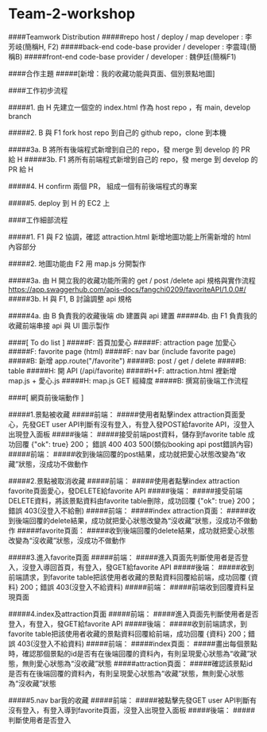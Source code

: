 # Team-2-workshop

####Teamwork Distribution
#####repo host / deploy / map developer : 李芳岐(簡稱H, F2)
#####back-end code-base provider / developer : 李震瑋(簡稱B)
#####front-end code-base provider / developer :  魏伊廷(簡稱F1)


####合作主題
#####[新增：我的收藏功能與頁面、個別景點地圖]


####工作初步流程

#####1. 由 H 先建立一個空的 index.html 作為 host repo ，有 main, develop branch

#####2. B 與 F1 fork host repo 到自己的 github repo，clone 到本機

#####3a. B 將所有後端程式新增到自己的 repo，發 merge 到 develop 的 PR 給 H
#####3b. F1 將所有前端程式新增到自己的 repo，發 merge 到 develop 的 PR 給 H

#####4. H confirm 兩個 PR， 組成一個有前後端程式的專案

#####5. deploy 到 H 的 EC2 上	


####工作細部流程

#####1. F1 與 F2 協調，確認 attraction.html 新增地圖功能上所需新增的 html 內容部分

#####2. 地圖功能由 F2 用 map.js 分開製作

#####3a. 由 H 開立我的收藏功能所需的 get / post /delete api 規格與實作流程  https://app.swaggerhub.com/apis-docs/fangchi0209/favoriteAPI/1.0.0#/
#####3b. H 與 F1, B 討論調整 api 規格

#####4a. 由 B 負責我的收藏後端 db 建置與 api 建置
#####4b. 由 F1 負責我的收藏前端串接 api 與 UI 圖示製作


####[ To do list ]
#####F: 首頁加愛心
#####F: attraction page 加愛心
#####F: favorite page (html)
#####F: nav bar (include favorite page)
#####B: 新增 app.route("/favorite")
#####B: post / get / delete
#####B: table
#####H: 開 API (/api/favorite)
#####H+F: attraction.html 裡新增 map.js + 愛心.js
#####H: map.js GET 經緯度
#####B: 撰寫前後端工作流程


####[ 網頁前後端動作 ]

#####1.景點被收藏
#####前端：
#####使用者點擊index attraction頁面愛心，先發GET user API判斷有沒有登入，有登入發POST給favorite API，沒登入出現登入面板
#####後端：
#####接受前端post資料，儲存到favorite table 成功回覆 {"ok": true} 200； 錯誤 400 403 500(類似booking api post錯誤內容)
#####前端：
#####收到後端回覆的post結果，成功就把愛心狀態改變為“收藏”狀態，沒成功不做動作

#####2.景點被取消收藏
#####前端：
#####使用者點擊index attraction favorite頁面愛心，發DELETE給favorite API
#####後端：
#####接受前端DELETE資料，將該景點資料由favorite table刪除，成功回覆 {"ok": true} 200； 錯誤 403(沒登入不給刪)
#####前端：
#####index attraction頁面：
#####收到後端回覆的delete結果，成功就把愛心狀態改變為“沒收藏”狀態，沒成功不做動作
#####favorite頁面：
#####收到後端回覆的delete結果，成功就把愛心狀態改變為“沒收藏”狀態，沒成功不做動作

#####3.進入favorite頁面
#####前端：
#####進入頁面先判斷使用者是否登入，沒登入導回首頁，有登入，發GET給favorite API
#####後端：
#####收到前端請求，到favorite table把該使用者收藏的景點資料回覆給前端，成功回覆 {資料} 200；錯誤 403(沒登入不給資料)
#####前端：
#####前端收到回覆資料呈現頁面

#####4.index及attraction頁面
#####前端：
#####進入頁面先判斷使用者是否登入，有登入，發GET給favorite API
#####後端：
#####收到前端請求，到favorite table把該使用者收藏的景點資料回覆給前端，成功回覆 {資料} 200；錯誤 403(沒登入不給資料)
#####前端：
#####index頁面：
#####畫出每個景點時，確認那個景點的id是否有在後端回覆的資料內，有則呈現愛心狀態為“收藏”狀態，無則愛心狀態為“沒收藏”狀態
#####attraction頁面：
#####確認該景點id是否有在後端回覆的資料內，有則呈現愛心狀態為“收藏”狀態，無則愛心狀態為“沒收藏”狀態

#####5.nav bar我的收藏
#####前端：
#####被點擊先發GET user API判斷有沒有登入，有登入導到favorite頁面，沒登入出現登入面板
#####後端：
#####判斷使用者是否登入



